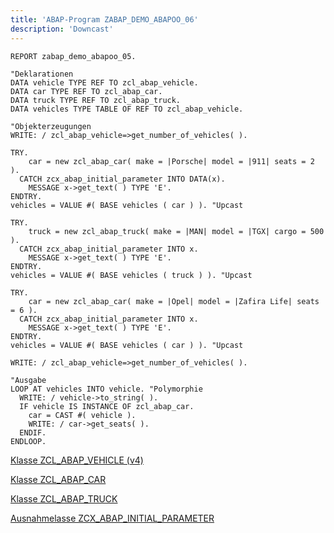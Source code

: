 ```yaml
---
title: 'ABAP-Program ZABAP_DEMO_ABAPOO_06'
description: 'Downcast'
---
```


```abap
REPORT zabap_demo_abapoo_05.

"Deklarationen
DATA vehicle TYPE REF TO zcl_abap_vehicle.
DATA car TYPE REF TO zcl_abap_car.
DATA truck TYPE REF TO zcl_abap_truck.
DATA vehicles TYPE TABLE OF REF TO zcl_abap_vehicle.

"Objekterzeugungen
WRITE: / zcl_abap_vehicle=>get_number_of_vehicles( ).

TRY.
    car = new zcl_abap_car( make = |Porsche| model = |911| seats = 2 ).
  CATCH zcx_abap_initial_parameter INTO DATA(x).
    MESSAGE x->get_text( ) TYPE 'E'.
ENDTRY. 
vehicles = VALUE #( BASE vehicles ( car ) ). "Upcast

TRY.
    truck = new zcl_abap_truck( make = |MAN| model = |TGX| cargo = 500 ).
  CATCH zcx_abap_initial_parameter INTO x.
    MESSAGE x->get_text( ) TYPE 'E'.
ENDTRY. 
vehicles = VALUE #( BASE vehicles ( truck ) ). "Upcast

TRY.
    car = new zcl_abap_car( make = |Opel| model = |Zafira Life| seats = 6 ).
  CATCH zcx_abap_initial_parameter INTO x.
    MESSAGE x->get_text( ) TYPE 'E'.
ENDTRY. 
vehicles = VALUE #( BASE vehicles ( car ) ). "Upcast

WRITE: / zcl_abap_vehicle=>get_number_of_vehicles( ).

"Ausgabe
LOOP AT vehicles INTO vehicle. "Polymorphie
  WRITE: / vehicle->to_string( ).
  IF vehicle IS INSTANCE OF zcl_abap_car.
    car = CAST #( vehicle ).
    WRITE: / car->get_seats( ).
  ENDIF.
ENDLOOP.
```

[Klasse ZCL_ABAP_VEHICLE (v4)](vehicle/v4/class_zcl_abap_vehicle.md)

[Klasse ZCL_ABAP_CAR](class_zcl_abap_car.md)

[Klasse ZCL_ABAP_TRUCK](class_zcl_abap_truck.md)

[Ausnahmelasse ZCX_ABAP_INITIAL_PARAMETER](class_zcx_abap_initial_parameter.md)
